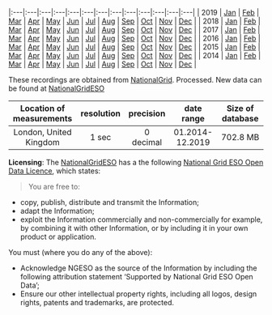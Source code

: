 |:---|:---|:---|:---|:---|:---|:---|:---|:---|:---|:---|:---|:---|
| 2019 | [Jan](https://osf.io/download/5ef2861b145b1a028052fde9/) | [Feb](https://osf.io/download/5ef2861876ebd80281cd6bac/) | [Mar](https://osf.io/download/5ef2852b6598280256cf32be/) | [Apr](https://osf.io/download/5ef28526659828025dcf1afa/) | [May](https://osf.io/download/5ef2852a145b1a028052fcf8/) | [Jun](https://osf.io/download/5ef2852b145b1a028e52d3a3/) | [Jul](https://osf.io/download/5ef28531659828025dcf1b26/) | [Aug](https://osf.io/download/5ef285b5145b1a028052fda8/) | [Sep](https://osf.io/download/5ef285b176ebd80281cd6b28/) | [Oct](https://osf.io/download/5ef285b66598280255cf27c7/) | [Nov](https://osf.io/download/5ef285b7145b1a028752ee74/) | [Dec](https://osf.io/download/5ef285c1145b1a028d52ce4c/) |
| 2018 | [Jan](https://osf.io/download/5ef283e1145b1a028e52cef7/) | [Feb](https://osf.io/download/5ef283f4145b1a028d52c9c7/) | [Mar](https://osf.io/download/5ef2840a76ebd80281cd6797/) | [Apr](https://osf.io/download/5ef28414145b1a028e52cfa9/) | [May](https://osf.io/download/5ef2841d76ebd80282cd6ae9/) | [Jun](https://osf.io/download/5ef2845c6598280255cf2617/) | [Jul](https://osf.io/download/5ef2847576ebd80273cd9c01/) | [Aug](https://osf.io/download/5ef2848c659828025dcf18b9/) | [Sep](https://osf.io/download/5ef2849176ebd80281cd68e2/) | [Oct](https://osf.io/download/5ef2849d659828025dcf1901/) | [Nov](https://osf.io/download/5ef28619145b1a028652e12f/) | [Dec](https://osf.io/download/5ef2861b6598280255cf2806/) |
| 2017 | [Jan](https://osf.io/download/5ef26693145b1a027a52d924/) | [Feb](https://osf.io/download/5ef266a4659828023ecf4b63/) | [Mar](https://osf.io/download/5ef266bb76ebd80273cd6cb6/) | [Apr](https://osf.io/download/5ef266c2145b1a027a52d9a5/) | [May](https://osf.io/download/5ef266cc659828024acf14be/) | [Jun](https://osf.io/download/5ef2671876ebd8026dcd6c50/) | [Jul](https://osf.io/download/5ef2673076ebd80273cd6df4/) | [Aug](https://osf.io/download/5ef26747659828023dcf3c54/) | [Sep](https://osf.io/download/5ef2674b145b1a026f52eeb2/) | [Oct](https://osf.io/download/5ef26756145b1a027952d266/) | [Nov](https://osf.io/download/5ef26773659828023dcf3c9e/) | [Dec](https://osf.io/download/5ef26777145b1a026f52eedc/) |
| 2016 | [Jan](https://osf.io/download/5ef26471145b1a027a52d474/) | [Feb](https://osf.io/download/5ef2648e6598280249cf13ac/) | [Mar](https://osf.io/download/5ef264a1145b1a027a52d4dd/) | [Apr](https://osf.io/download/5ef264a3145b1a027a52d4e4/) | [May](https://osf.io/download/5ef264af659828024acf1168/) | [Jun](https://osf.io/download/5ef264f576ebd80273cd694f/) | [Jul](https://osf.io/download/5ef26517659828024acf1228/) | [Aug](https://osf.io/download/5ef265286598280249cf1505/) | [Sep](https://osf.io/download/5ef2652976ebd80273cd69bd/) | [Oct](https://osf.io/download/5ef2653476ebd80273cd69cd/) | [Nov](https://osf.io/download/5ef2654f76ebd8026dcd6a0f/) | [Dec](https://osf.io/download/5ef26557145b1a027a52d664/) |
| 2015 | [Jan](https://osf.io/download/5ef26078659828023dcf34fc/) | [Feb](https://osf.io/download/5ef26090145b1a026b52df74/) | [Mar](https://osf.io/download/5ef2609e76ebd80272cd60e6/) | [Apr](https://osf.io/download/5ef2609f76ebd80272cd60ed/) | [May](https://osf.io/download/5ef260a8145b1a027952c838/) | [Jun](https://osf.io/download/5ef261b6659828024acf0d2c/) | [Jul](https://osf.io/download/5ef261de659828023dcf3637/) | [Aug](https://osf.io/download/5ef261e1145b1a027952c9f1/) | [Sep](https://osf.io/download/5ef261e276ebd80273cd641a/) | [Oct](https://osf.io/download/5ef261f176ebd80273cd643e/) | [Nov](https://osf.io/download/5ef2620b76ebd80262cd8231/) | [Dec](https://osf.io/download/5ef2621576ebd80273cd6484/) |
| 2014 | [Jan](https://osf.io/download/5ef25b85145b1a027a52c1fe/) | [Feb](https://osf.io/download/5ef25bab145b1a026752ddf3/) | [Mar](https://osf.io/download/5ef25bcc76ebd8025ccd7cf8/) | [Apr](https://osf.io/download/5ef25bd276ebd80261cd774d/) | [May](https://osf.io/download/5ef25be0659828023ecf3c9e/) | [Jun](https://osf.io/download/5ef25c07659828023dcf2f35/) | [Jul](https://osf.io/download/5ef25c2e145b1a027052f586/) | [Aug](https://osf.io/download/5ef25c5876ebd8025ccd7d79/) | [Sep](https://osf.io/download/5ef25c5a145b1a027952c253/) | [Oct](https://osf.io/download/5ef25c65145b1a027a52c3b0/) | [Nov](https://osf.io/download/5ef25c7276ebd80262cd7dcd/) | [Dec](https://osf.io/download/5ef25c7d659828023ecf3dcd/) |

These recordings are obtained from [NationalGrid](https://www.nationalgrideso.com/balancing-services/frequency-response-services/historic-frequency-data). Processed. New data can be found at [NationalGridESO](https://data.nationalgrideso.com/system/system-frequency-data)

|   Location of measurements | resolution |  precision   |   date range    | Size of database |
| :------------------------: | :--------: | :----------: | :-------------: | :--------------: |
|      London, United Kingdom     |  1 sec   |  0 decimal   | 01.2014-12.2019 |      702.8 MB      |

**Licensing**: The [NationalGridESO](https://www.nationalgrideso.com/) has a the following [National Grid ESO Open Data Licence](https://data.nationalgrideso.com/licence), which states:
>You are free to:
  - copy, publish, distribute and transmit the Information;
  - adapt the Information;
  - exploit the Information commercially and non-commercially for example, by combining it with other Information, or by including it in your own product or application.  
>
You must (where you do any of the above):  
 - Acknowledge NGESO as the source of the Information by including the following attribution statement ‘Supported by National Grid ESO Open Data’;
 - Ensure our other intellectual property rights, including all logos, design rights, patents and trademarks, are protected.
